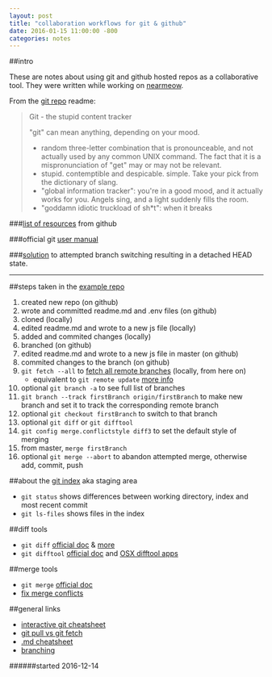 ```yaml
---
layout: post
title: "collaboration workflows for git & github"
date: 2016-01-15 11:00:00 -800
categories: notes
---
```


##intro

These are notes about using git and github hosted repos as a collaborative tool. They were written while working on [nearmeow](http://www.nearmeow.com).

From the [git repo] readme:

> Git - the stupid content tracker
>
> "git" can mean anything, depending on your mood.
>
> - random three-letter combination that is pronounceable, and not
>   actually used by any common UNIX command.  The fact that it is a
>   mispronunciation of "get" may or may not be relevant.
> - stupid. contemptible and despicable. simple. Take your pick from the
>   dictionary of slang.
> - "global information tracker": you're in a good mood, and it actually
>   works for you. Angels sing, and a light suddenly fills the room.
> - "goddamn idiotic truckload of sh*t": when it breaks

###[list of resources] from github

###official git [user manual]

###[solution] to attempted branch switching resulting in a detached HEAD state.

______________________________________________

##steps taken in the [example repo](https://github.com/jontejada/git_github_work)
1. created new repo (on github)
2. wrote and committed readme.md and .env files (on github)
3. cloned (locally)
4. edited readme.md and wrote to a new js file (locally)
5. added and commited changes (locally)
6. branched (on github)
7. edited readme.md and wrote to a new js file in master (on github)
8. commited changes to the branch (on github)
9. `git fetch --all` to [fetch all remote branches] (locally, from here on)
	- equivalent to `git remote update` [more info](http://stackoverflow.com/questions/2688251/what-is-the-difference-between-git-fetch-origin-and-git-remote-update-origin)
10. optional `git branch -a` to see full list of branches 
11. `git branch --track firstBranch origin/firstBranch` to make new branch and set it to track the corresponding remote branch
12. optional `git checkout firstBranch` to switch to that branch
13. optional `git diff` or `git difftool`
14. `git config merge.conflictstyle diff3` to set the default style of merging
15. from master, `merge firstBranch`
16. optional `git merge --abort` to abandon attempted merge, otherwise add, commit, push

##about the [git index] aka staging area
- `git status` shows differences between working directory, index and most recent commit
- `git ls-files` shows files in the index

##diff tools
- `git diff` [official doc](https://git-scm.com/docs/git-diff) & [more](http://www.gitguys.com/topics/git-diff/)
- `git difftool` [official doc](https://git-scm.com/docs/git-difftool) and [OSX difftool apps]

##merge tools
- `git merge` [official doc](https://git-scm.com/docs/git-merge)
- [fix merge conflicts]

##general links
- [interactive git cheatsheet]
- [git pull vs git fetch]
- [.md cheatsheet]
- [branching](http://gitref.org/branching/)


[fetch all remote branches]: http://stackoverflow.com/questions/10312521/how-to-fetch-all-git-branches
[fix merge conflicts]: http://stackoverflow.com/questions/161813/fix-merge-conflicts-in-git/163659#163659
[OSX difftool apps]: http://www.git-tower.com/blog/diff-tools-mac/
[git index]: http://www.gitguys.com/topics/whats-the-deal-with-the-git-index
[git repo]: https://github.com/git/git
[.md cheatsheet]: https://github.com/adam-p/markdown-here/wiki/Markdown-Cheatsheet
[solution]: http://stackoverflow.com/questions/471300/git-switch-branch-without-detaching-head
[list of resources]: https://help.github.com/articles/good-resources-for-learning-git-and-github/
[user manual]: https://git-scm.com/docs/user-manual.html
[interactive git cheatsheet]: http://ndpsoftware.com/git-cheatsheet.html
[git pull vs git fetch]: http://stackoverflow.com/questions/292357/what-are-the-differences-between-git-pull-and-git-fetch

######started 2016-12-14

